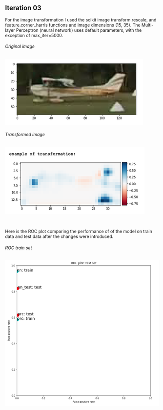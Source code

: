 ## Iteration 03


For the image transformation I used the scikit image transform.rescale, and feature.corner_harris functions and image dimensions (15, 35). The Multi-layer Perceptron (neural network) uses default parameters, with the exception of max\_iter=5000.
###### Original image
![](graphs/original_image.png)
###### Transformed image
![](graphs/transformed.png)

<br/>

Here is the ROC plot comparing the performance of of the model on train data and test data after the changes were introduced.

###### ROC train set
![](graphs/ROC.png)